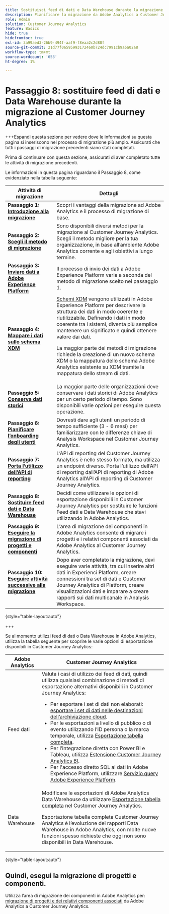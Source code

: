 ```yaml
---
title: Sostituisci feed di dati e Data Warehouse durante la migrazione al Customer Journey Analytics
description: Pianificare la migrazione da Adobe Analytics a Customer Journey Analytics
role: Admin
solution: Customer Journey Analytics
feature: Basics
hide: true
hidefromtoc: true
exl-id: 3a99aed3-26b9-494f-aaf9-f8eaa2c2d88f
source-git-commit: 21d77f06595993172460b724dc7991cb9a5a02a8
workflow-type: tm+mt
source-wordcount: '653'
ht-degree: 1%

---
```


# Passaggio 8: sostituire feed di dati e Data Warehouse durante la migrazione al Customer Journey Analytics

+++Espandi questa sezione per vedere dove le informazioni su questa pagina si inseriscono nel processo di migrazione più ampio. Assicurati che tutti i passaggi di migrazione precedenti siano stati completati.

Prima di continuare con questa sezione, assicurati di aver completato tutte le attività di migrazione precedenti.

Le informazioni in questa pagina riguardano il Passaggio 8, come evidenziato nella tabella seguente:

| Attività di migrazione | Dettagli |
|---------|----------|
| **Passaggio 1: [Introduzione alla migrazione](/help/getting-started/cja-migration/cja-migration-getstarted.md)** | Scopri i vantaggi della migrazione ad Adobe Analytics e il processo di migrazione di base. |
| **Passaggio 2: [Scegli il metodo di migrazione](/help/getting-started/cja-migration/cja-migration-method.md)** | Sono disponibili diversi metodi per la migrazione al Customer Journey Analytics. Scegli il metodo migliore per la tua organizzazione, in base all’ambiente Adobe Analytics corrente e agli obiettivi a lungo termine. |
| **Passaggio 3: [Inviare dati a Adobe Experience Platform](/help/getting-started/cja-migration/cja-migration-send-to-platform.md)** | Il processo di invio dei dati a Adobe Experience Platform varia a seconda del metodo di migrazione scelto nel passaggio 1. |
| **Passaggio 4: [Mappare i dati sullo schema XDM](/help/getting-started/cja-migration/cja-migration-xdm.md)** | [Schemi XDM](https://experienceleague.adobe.com/en/docs/experience-platform/xdm/home#xdm-schemas) vengono utilizzati in Adobe Experience Platform per descrivere la struttura dei dati in modo coerente e riutilizzabile. Definendo i dati in modo coerente tra i sistemi, diventa più semplice mantenere un significato e quindi ottenere valore dai dati.<p>La maggior parte dei metodi di migrazione richiede la creazione di un nuovo schema XDM o la mappatura dello schema Adobe Analytics esistente su XDM tramite la mappatura dello stream di dati.</p> |
| **Passaggio 5: [Conserva dati storici](/help/getting-started/cja-migration/cja-migration-historical-data.md)** | La maggior parte delle organizzazioni deve conservare i dati storici di Adobe Analytics per un certo periodo di tempo. Sono disponibili varie opzioni per eseguire questa operazione. |
| **Passaggio 6: [Pianificare l’onboarding degli utenti](/help/getting-started/cja-migration/cja-migration-onboarding.md)** | Dovresti dare agli utenti un periodo di tempo sufficiente (3 - 6 mesi) per familiarizzare con le differenze chiave di Analysis Workspace nel Customer Journey Analytics. |
| **Passaggio 7: [Porta l’utilizzo dell’API di reporting](/help/getting-started/cja-migration/cja-migration-api.md)** | L’API di reporting del Customer Journey Analytics è nello stesso formato, ma utilizza un endpoint diverso. Porta l’utilizzo dell’API di reporting dall’API di reporting di Adobe Analytics all’API di reporting di Customer Journey Analytics. |
| <span class="preview">**Passaggio 8: [Sostituire feed dati e Data Warehouse](/help/getting-started/cja-migration/cja-migration-export-options.md)**</span> | <span class="preview">Decidi come utilizzare le opzioni di esportazione disponibili in Customer Journey Analytics per sostituire le funzioni Feed dati e Data Warehouse che stavi utilizzando in Adobe Analytics.</span> |
| **Passaggio 9: [Eseguire la migrazione di progetti e componenti](/help/getting-started/cja-migration/cja-migration-projects.md)** | L’area di migrazione dei componenti in Adobe Analytics consente di migrare i progetti e i relativi componenti associati da Adobe Analytics al Customer Journey Analytics. |
| **Passaggio 10: [Eseguire attività successive alla migrazione](/help/getting-started/cja-getting-started.md)** | Dopo aver completato la migrazione, devi eseguire varie attività, tra cui inserire altri dati in Experienci Platform, creare connessioni tra set di dati e Customer Journey Analytics di Platform, creare visualizzazioni dati e imparare a creare rapporti sui dati multicanale in Analysis Workspace. |

{style="table-layout:auto"}

+++

Se al momento utilizzi feed di dati o Data Warehouse in Adobe Analytics, utilizza la tabella seguente per scoprire le varie opzioni di esportazione disponibili in Customer Journey Analytics:

| Adobe Analytics | Customer Journey Analytics |
|---------|----------|
| Feed dati | Valuta i casi di utilizzo dei feed di dati, quindi utilizza qualsiasi combinazione di metodi di esportazione alternativi disponibili in Customer Journey Analytics: <ul><li>Per esportare i set di dati non elaborati: [esportare i set di dati nelle destinazioni dell’archiviazione cloud](https://experienceleague.adobe.com/en/docs/experience-platform/destinations/ui/activate/export-datasets).&#x200B;</li><li>Per le esportazioni a livello di pubblico o di evento utilizzando l’ID persona o la marca temporale, utilizza [Esportazione tabella completa](/help/analysis-workspace/export/export-cloud.md).&#x200B;</li><li>Per l’integrazione diretta con Power BI e Tableau, utilizza [Estensione Customer Journey Analytics BI](https://experienceleague.adobe.com/en/docs/analytics-platform/using/cja-dataviews/bi-extension).&#x200B;</li><li>Per l&#39;accesso diretto SQL ai dati in Adobe Experience Platform, utilizzare [Servizio query Adobe Experience Platform](https://experienceleague.adobe.com/en/docs/experience-platform/query/home).</li></ul> |
| Data Warehouse | Modificare le esportazioni di Adobe Analytics Data Warehouse da utilizzare [Esportazione tabella completa](/help/analysis-workspace/export/export-cloud.md) nel Customer Journey Analytics.<p>Esportazione tabella completa Customer Journey Analytics è l’evoluzione dei rapporti Data Warehouse in Adobe Analytics, con molte nuove funzioni spesso richieste che oggi non sono disponibili in Data Warehouse.</p> |

{style="table-layout:auto"}

## Quindi, esegui la migrazione di progetti e componenti.

Utilizza l’area di migrazione dei componenti in Adobe Analytics per: [migrazione di progetti e dei relativi componenti associati](/help/getting-started/cja-migration/cja-migration-projects.md) da Adobe Analytics a Customer Journey Analytics.
